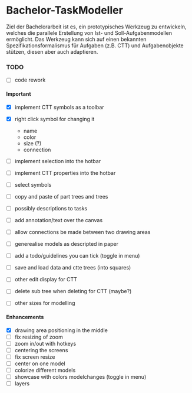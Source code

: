 # Bachelor-TaskModeller

Ziel der Bachelorarbeit ist es, ein prototypisches Werkzeug zu entwickeln, welches die parallele Erstellung von Ist- und Soll-Aufgabenmodellen ermöglicht. Das
Werkzeug kann sich auf einen bekannten Spezifikationsformalismus für Aufgaben (z.B. CTT) und Aufgabenobjekte stützen, diesen aber auch adaptieren.

### TODO
- [ ] code rework

#### Important
- [x] implement CTT symbols as a toolbar
- [x] right click symbol for changing it
  - name
  - color
  - size (?)
  - connection
- [ ] implement selection into the hotbar
- [ ] implement CTT properties into the hotbar
- [ ] select symbols
- [ ] copy and paste of part trees and trees
- [ ] possibly descriptions to tasks
- [ ] add annotation/text over the canvas
- [ ] allow connections be made between two drawing areas
- [ ] generealise models as descripted in paper
- [ ] add a todo/guidelines you can tick (toggle in menu)

- [ ] save and load data and ctte trees (into squares)

- [ ] other edit display for CTT
- [ ] delete sub tree when deleting for CTT (maybe?)
- [ ] other sizes for modelling

#### Enhancements
- [x] drawing area positioning in the middle
- [ ] fix resizing of zoom
- [ ] zoom in/out with hotkeys
- [ ] centering the screens
- [ ] fix screen resize
- [ ] center on one model
- [ ] colorize different models
- [ ] showcase with colors modelchanges (toggle in menu)
- [ ] layers
